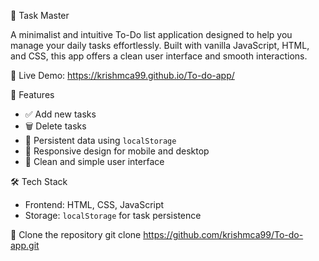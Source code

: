  📝 Task Master

A minimalist and intuitive To-Do list application designed to help you manage your daily tasks effortlessly. Built with vanilla JavaScript, HTML, and CSS, this app offers a clean user interface and smooth interactions.

🔗 Live Demo: https://krishmca99.github.io/To-do-app/


🚀 Features

- ✅ Add new tasks
- 🗑️ Delete tasks
- 🔄 Persistent data using `localStorage`
- 📱 Responsive design for mobile and desktop
- 🎨 Clean and simple user interface

🛠️ Tech Stack

- Frontend: HTML, CSS, JavaScript
- Storage: `localStorage` for task persistence


🔗 Clone the repository
git clone https://github.com/krishmca99/To-do-app.git
